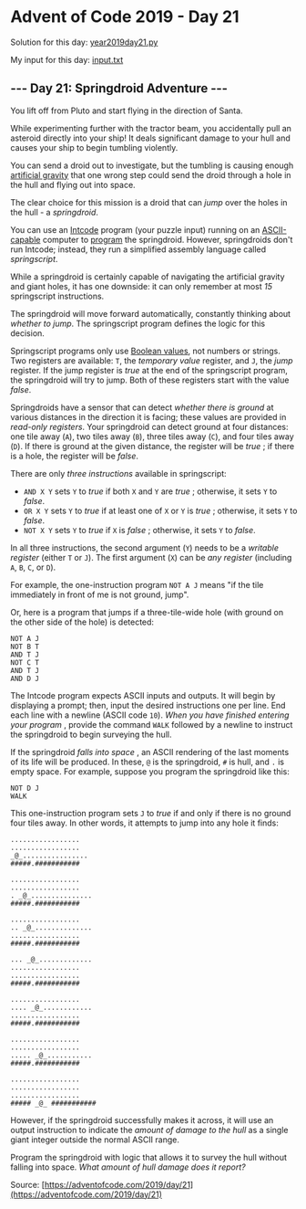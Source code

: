 # Advent of Code 2019 - Day 21

Solution for this day: [year2019day21.py](year2019/day21/year2019day21.py)

My input for this day: [input.txt](year2019/day21/input.txt)

## \--- Day 21: Springdroid Adventure ---

You lift off from Pluto and start flying in the direction of Santa.

While experimenting further with the tractor beam, you accidentally pull an
asteroid directly into your ship! It deals significant damage to your hull and
causes your ship to begin tumbling violently.

You can send a droid out to investigate, but the tumbling is causing enough
[artificial gravity](https://en.wikipedia.org/wiki/Artificial_gravity) that
one wrong step could send the droid through a hole in the hull and flying out
into space.

The clear choice for this mission is a droid that can _jump_ over the holes in
the hull - a _springdroid_.

You can use an [Intcode](9) program (your puzzle input) running on an [ASCII-
capable](17) computer to
[program](https://en.wikipedia.org/wiki/Programmable_read-only_memory) the
springdroid. However, springdroids don't run Intcode; instead, they run a
simplified assembly language called _springscript_.

While a springdroid is certainly capable of navigating the artificial gravity
and giant holes, it has one downside: it can only remember at most _15_
springscript instructions.

The springdroid will move forward automatically, constantly thinking about
_whether to jump_. The springscript program defines the logic for this
decision.

Springscript programs only use [Boolean
values](https://en.wikipedia.org/wiki/Boolean_data_type), not numbers or
strings. Two registers are available: `T`, the _temporary value_ register, and
`J`, the _jump_ register. If the jump register is _true_ at the end of the
springscript program, the springdroid will try to jump. Both of these
registers start with the value _false_.

Springdroids have a sensor that can detect _whether there is ground_ at
various distances in the direction it is facing; these values are provided in
_read-only registers_. Your springdroid can detect ground at four distances:
one tile away (`A`), two tiles away (`B`), three tiles away (`C`), and four
tiles away (`D`). If there is ground at the given distance, the register will
be _true_ ; if there is a hole, the register will be _false_.

There are only _three instructions_ available in springscript:

  * `AND X Y` sets `Y` to _true_ if both `X` and `Y` are _true_ ; otherwise, it sets `Y` to _false_.
  * `OR X Y` sets `Y` to _true_ if at least one of `X` or `Y` is _true_ ; otherwise, it sets `Y` to _false_.
  * `NOT X Y` sets `Y` to _true_ if `X` is _false_ ; otherwise, it sets `Y` to _false_.

In all three instructions, the second argument (`Y`) needs to be a _writable
register_ (either `T` or `J`). The first argument (`X`) can be _any register_
(including `A`, `B`, `C`, or `D`).

For example, the one-instruction program `NOT A J` means "if the tile
immediately in front of me is not ground, jump".

Or, here is a program that jumps if a three-tile-wide hole (with ground on the
other side of the hole) is detected:

    
    
    NOT A J
    NOT B T
    AND T J
    NOT C T
    AND T J
    AND D J
    

The Intcode program expects ASCII inputs and outputs. It will begin by
displaying a prompt; then, input the desired instructions one per line. End
each line with a newline (ASCII code `10`). _When you have finished entering
your program_ , provide the command `WALK` followed by a newline to instruct
the springdroid to begin surveying the hull.

If the springdroid _falls into space_ , an ASCII rendering of the last moments
of its life will be produced. In these, `@` is the springdroid, `#` is hull,
and `.` is empty space. For example, suppose you program the springdroid like
this:

    
    
    NOT D J
    WALK
    

This one-instruction program sets `J` to _true_ if and only if there is no
ground four tiles away. In other words, it attempts to jump into any hole it
finds:

    
    
    .................
    .................
    _@_................
    #####.###########
    
    .................
    .................
    . _@_...............
    #####.###########
    
    .................
    .. _@_..............
    .................
    #####.###########
    
    ... _@_.............
    .................
    .................
    #####.###########
    
    .................
    .... _@_............
    .................
    #####.###########
    
    .................
    .................
    ..... _@_...........
    #####.###########
    
    .................
    .................
    .................
    ##### _@_ ###########
    

However, if the springdroid successfully makes it across, it will use an
output instruction to indicate the _amount of damage to the hull_ as a single
giant integer outside the normal ASCII range.

Program the springdroid with logic that allows it to survey the hull without
falling into space. _What amount of hull damage does it report?_



Source: [https://adventofcode.com/2019/day/21](https://adventofcode.com/2019/day/21)

